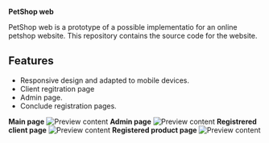 **PetShop web**

PetShop web is a prototype of a possible implementatio for an online petshop website. This repository contains the source code for the website.
## Features
- Responsive design and adapted to mobile devices.
- Client regitration page
- Admin page.
- Conclude registration pages.

**Main page**
![Preview content](https://i.imgur.com/U2CHV5K.png)
**Admin page**
![Preview content](https://i.imgur.com/WVHDcmA.png)
**Registrered client page**
![Preview content](https://i.imgur.com/rfiWXFc.png)
**Registered product page**
![Preview content](https://i.imgur.com/WVHDcmA.png)
